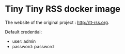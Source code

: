 # Tiny Tiny RSS docker image

The website of the original project : http://tt-rss.org.


Default credential:

* user: admin
* password: password
